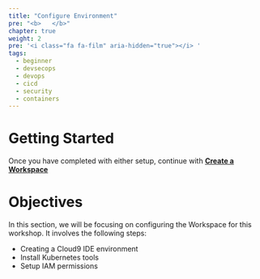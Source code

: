 ```yaml
---
title: "Configure Environment"
pre: "<b>   </b>"
chapter: true
weight: 2
pre: '<i class="fa fa-film" aria-hidden="true"></i> '
tags:
  - beginner
  - devsecops
  - devops
  - cicd
  - security
  - containers
---
```


# Getting Started
Once you have completed with either setup, continue with [**Create a Workspace**](/configure_environment/workspace/)

# Objectives
In this section, we will be focusing on configuring the Workspace for this workshop. It involves the following steps:
* Creating a Cloud9 IDE environment
* Install Kubernetes tools
* Setup IAM permissions
